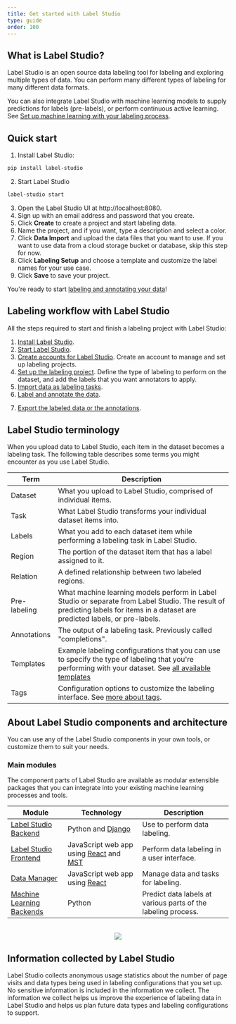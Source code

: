 ```yaml
---
title: Get started with Label Studio
type: guide
order: 100
---
```


## What is Label Studio?

Label Studio is an open source data labeling tool for labeling and exploring multiple types of data. You can perform many different types of labeling for many different data formats. 

You can also integrate Label Studio with machine learning models to supply predictions for labels (pre-labels), or perform continuous active learning. See [Set up machine learning with your labeling process](ml.html). 

<!--Label Studio is also available as Enterprise and Cloud editions with additional features. See [What you get from Label Studio]() for more. -->

## Quick start

1. Install Label Studio:
```bash
pip install label-studio
```
2. Start Label Studio
```bash
label-studio start
```
3. Open the Label Studio UI at http://localhost:8080. 
4. Sign up with an email address and password that you create.
5. Click **Create** to create a project and start labeling data.
6. Name the project, and if you want, type a description and select a color.
7. Click **Data Import** and upload the data files that you want to use. If you want to use data from a cloud storage bucket or database, skip this step for now.
8. Click **Labeling Setup** and choose a template and customize the label names for your use case. 
9. Click **Save** to save your project. 

You're ready to start [labeling and annotating your data](labeling.html)!

## Labeling workflow with Label Studio

All the steps required to start and finish a labeling project with Label Studio:

1. [Install Label Studio](install.html).
2. [Start Label Studio](start.html).
2. [Create accounts for Label Studio](signup.html). Create an account to manage and set up labeling projects. 
3. [Set up the labeling project](setup.html). Define the type of labeling to perform on the dataset, and add the labels that you want annotators to apply. 
4. [Import data as labeling tasks](tasks.html).
5. [Label and annotate the data](labeling.html). 
<!--6. [Review the completed labeling tasks](quality.html).-->
7. [Export the labeled data or the annotations](export.html).


## Label Studio terminology

When you upload data to Label Studio, each item in the dataset becomes a labeling task. The following table describes some terms you might encounter as you use Label Studio.

| Term | Description |
| --- | --- |
| Dataset | What you upload to Label Studio, comprised of individual items. |
| Task | What Label Studio transforms your individual dataset items into. |
| Labels | What you add to each dataset item while performing a labeling task in Label Studio. |
| Region | The portion of the dataset item that has a label assigned to it. | 
| Relation | A defined relationship between two labeled regions. 
| Pre-labeling | What machine learning models perform in Label Studio or separate from Label Studio. The result of predicting labels for items in a dataset are predicted labels, or pre-labels. |
| Annotations | The output of a labeling task. Previously called "completions". |
| Templates | Example labeling configurations that you can use to specify the type of labeling that you're performing with your dataset. See [all available templates](templates.html) |
| Tags | Configuration options to customize the labeling interface. See [more about tags](tags.html). |


## About Label Studio components and architecture
You can use any of the Label Studio components in your own tools, or customize them to suit your needs. <!--Before customizing Label Studio extensively, you might want to review Label Studio Enterprise Edition to see if it already contains the relevant functionality you want to build. See [What you get from Label Studio](benefits.html) for more.--> 

### Main modules

The component parts of Label Studio are available as modular extensible packages that you can integrate into your existing machine learning processes and tools. 

| Module | Technology | Description |
| --- | --- | --- | 
| [Label Studio Backend](https://github.com/heartexlabs/label-studio/) | Python and [Django](https://www.djangoproject.com/) | Use to perform data labeling. | 
| [Label Studio Frontend](https://github.com/heartexlabs/label-studio-frontend) | JavaScript web app using [React](https://reactjs.org/) and [MST](https://github.com/mobxjs/mobx-state-tree) | Perform data labeling in a user interface. |
| [Data Manager](https://github.com/heartexlabs/dm2) | JavaScript web app using [React](https://reactjs.org/) | Manage data and tasks for labeling. |
| [Machine Learning Backends](https://github.com/heartexlabs/label-studio/tree/master/label_studio/ml) | Python | Predict data labels at various parts of the labeling process. |

<br>
<div style="margin:auto; text-align:center;"><img src="/images/ls-modules-scheme.png" style="opacity: 0.8"/></div>
<!--update to include data manager--> 

## Information collected by Label Studio

Label Studio collects anonymous usage statistics about the number of page visits and data types being used in labeling configurations that you set up. No sensitive information is included in the information we collect. The information we collect helps us improve the experience of labeling data in Label Studio and helps us plan future data types and labeling configurations to support.


